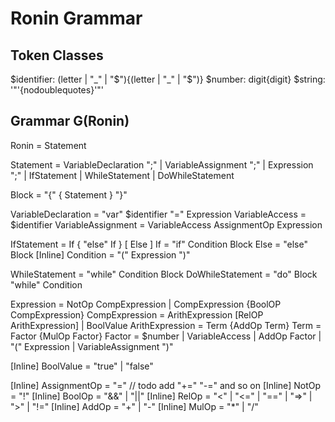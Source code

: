 # Ronin Grammar

## Token Classes

$identifier: (letter | "_" | "$"){(letter | "_" | "$")}
$number: digit{digit}
$string: '"'{nodoublequotes}'"'

## Grammar G(Ronin)

Ronin			    =	Statement

Statement           =   VariableDeclaration ";"
                        | VariableAssignment ";"
                        | Expression ";"
                        | IfStatement
                        | WhileStatement
                        | DoWhileStatement

Block               =   "{" { Statement } "}"

VariableDeclaration =   "var" $identifier "=" Expression
VariableAccess      =   $identifier
VariableAssignment  =   VariableAccess AssignmentOp Expression

IfStatement         =   If { "else" If } [ Else ]
If                  =   "if" Condition Block
Else                =   "else" Block
[Inline] Condition  =   "(" Expression ")"

WhileStatement      =   "while" Condition Block
DoWhileStatement    =   "do" Block "while" Condition

Expression          =   NotOp CompExpression
                        | CompExpression {BoolOP CompExpression}
CompExpression      =   ArithExpression [RelOP ArithExpression] | BoolValue
ArithExpression		=	Term {AddOp Term}
Term			    = 	Factor {MulOp Factor}
Factor			    =	$number | VariableAccess | AddOp Factor | "(" Expression | VariableAssignment ")"

[Inline] BoolValue           =   "true" | "false"

[Inline] AssignmentOp   = "=" // todo add "+=" "-=" and so on
[Inline] NotOp      =   "!"
[Inline] BoolOp     =   "&&" | "||"
[Inline] RelOp      =   "<" | "<=" | "==" | "=>" | ">" | "!="
[Inline] AddOp		=	"+" | "-"
[Inline] MulOp		=	"*" | "/"